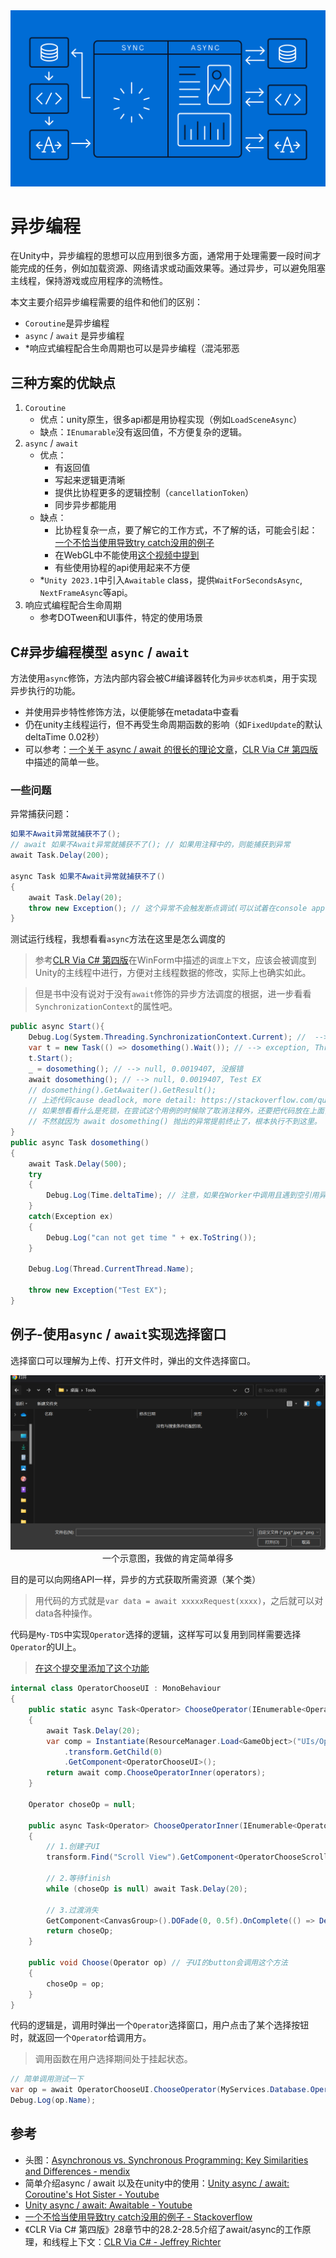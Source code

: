 <img src="../img/async-0.png">

# 异步编程

在Unity中，异步编程的思想可以应用到很多方面，通常用于处理需要一段时间才能完成的任务，例如加载资源、网络请求或动画效果等。通过异步，可以避免阻塞主线程，保持游戏或应用程序的流畅性。

本文主要介绍异步编程需要的组件和他们的区别：
- `Coroutine`是异步编程
- `async` / `await` 是异步编程
- *响应式编程配合生命周期也可以是异步编程（混沌邪恶

## 三种方案的优缺点

1. `Coroutine`
    - 优点：unity原生，很多api都是用协程实现（例如`LoadSceneAsync`）
    - 缺点：`IEnumarable`没有返回值，不方便复杂的逻辑。
2. `async` / `await`
    - 优点：
        - 有返回值
        - 写起来逻辑更清晰
        - 提供比协程更多的逻辑控制（`cancellationToken`）
        - 同步异步都能用
    - 缺点：
        - 比协程复杂一点，要了解它的工作方式，不了解的话，可能会引起：[一个不恰当使用导致try catch没用的例子](https://stackoverflow.com/questions/5383310/catch-an-exception-thrown-by-an-async-void-method)
        - 在WebGL中不能使用[这个视频中提到](https://youtu.be/WY-mk-ZGAq8?si=Do5vRtqHYq3gwhwX&t=919)
        - 有些使用协程的api使用起来不方便
    - *`Unity 2023.1`中引入`Awaitable` class，提供`WaitForSecondsAsync`, `NextFrameAsync`等api。
3. 响应式编程配合生命周期
    - 参考DOTween和UI事件，特定的使用场景

## C#异步编程模型 `async` / `await`

方法使用`async`修饰，方法内部内容会被C#编译器转化为`异步状态机类`，用于实现异步执行的功能。
- 并使用异步特性修饰方法，以便能够在metadata中查看
- 仍在unity主线程运行，但不再受生命周期函数的影响（如`FixedUpdate`的默认deltaTime 0.02秒）
- 可以参考：[一个关于 async / await 的很长的理论文章](https://devblogs.microsoft.com/dotnet/how-async-await-really-works/)，[CLR Via C# 第四版](https://book.douban.com/subject/26285940/)中描述的简单一些。

### 一些问题

异常捕获问题：

```cs
如果不Await异常就捕获不了();
// await 如果不Await异常就捕获不了(); // 如果用注释中的，则能捕获到异常
await Task.Delay(200);

async Task 如果不Await异常就捕获不了()
{
    await Task.Delay(20);
    throw new Exception(); // 这个异常不会触发断点调试(可以试着在console app中执行一下)
}
```
测试运行线程，我想看看`async`方法在这里是怎么调度的
> 参考[CLR Via C# 第四版](https://book.douban.com/subject/26285940/)在WinForm中描述的`调度上下文`，应该会被调度到Unity的主线程中进行，方便对主线程数据的修改，实际上也确实如此。

> 但是书中没有说对于没有`await`修饰的异步方法调度的根据，进一步看看`SynchronizationContext`的属性吧。
```cs
public async Start(){
    Debug.Log(System.Threading.SynchronizationContext.Current); //  --> UnityEngine.UnitySynchronizationContext
    var t = new Task(() => dosomething().Wait()); // --> exception, Thread Pool Worker, 没报错
    t.Start();
    _ = dosomething(); // --> null, 0.0019407, 没报错
    await dosomething(); // --> null, 0.0019407, Test EX
    // dosomething().GetAwaiter().GetResult(); 
    // 上述代码cause deadlock, more detail: https://stackoverflow.com/questions/39007006/is-getawaiter-getresult-safe-for-general-use 
    // 如果想看看什么是死锁，在尝试这个用例的时候除了取消注释外，还要把代码放在上面，
    // 不然就因为 await dosomething() 抛出的异常提前终止了，根本执行不到这里。
}
public async Task dosomething()
{
    await Task.Delay(500);
    try
    {
        Debug.Log(Time.deltaTime); // 注意，如果在Worker中调用且遇到空引用异常，unity会忽略它
    }
    catch(Exception ex)
    {
        Debug.Log("can not get time " + ex.ToString());
    }
    
    Debug.Log(Thread.CurrentThread.Name);

    throw new Exception("Test EX");
}
```

## 例子-使用`async` / `await`实现选择窗口

选择窗口可以理解为上传、打开文件时，弹出的文件选择窗口。

<img src="../img/async-1.png">
<center> 一个示意图，我做的肯定简单得多 </center>

目的是可以向网络API一样，异步的方式获取所需资源（某个类）
> 用代码的方式就是`var data = await xxxxxRequest(xxxx)`，之后就可以对data各种操作。

代码是`My-TDS`中实现`Operator`选择的逻辑，这样写可以复用到同样需要选择`Operator`的UI上。
> [在这个提交里添加了这个功能](https://github.com/Unarimit/my-topdown-shooting-game/commit/9f0a51cc8f6550cfa6aa7a230e984af4c927d3d0#diff-24a12e61770d7ee56b1dac79d23d6bd05a1c045df723ea7537a786450a2bc23c)

```cs
internal class OperatorChooseUI : MonoBehaviour
{
    public static async Task<Operator> ChooseOperator(IEnumerable<Operator> operators)
    {
        await Task.Delay(20);
        var comp = Instantiate(ResourceManager.Load<GameObject>("UIs/OperatorChooseCanvas"))
            .transform.GetChild(0)
            .GetComponent<OperatorChooseUI>();
        return await comp.ChooseOperatorInner(operators);
    }

    Operator choseOp = null;

    public async Task<Operator> ChooseOperatorInner(IEnumerable<Operator> operators)
    {
        // 1.创建子UI
        transform.Find("Scroll View").GetComponent<OperatorChooseScrollViewUI>().Inject(this, operators);

        // 2.等待finish
        while (choseOp is null) await Task.Delay(20);

        // 3.过渡消失
        GetComponent<CanvasGroup>().DOFade(0, 0.5f).OnComplete(() => Destroy(transform.parent.gameObject));
        return choseOp;
    }

    public void Choose(Operator op) // 子UI的button会调用这个方法
    {
        choseOp = op;
    }
}
```

代码的逻辑是，调用时弹出一个`Operator`选择窗口，用户点击了某个选择按钮时，就返回一个`Operator`给调用方。
> 调用函数在用户选择期间处于挂起状态。

```cs
// 简单调用测试一下
var op = await OperatorChooseUI.ChooseOperator(MyServices.Database.Operators);
Debug.Log(op.Name);
```


## 参考
- 头图：[Asynchronous vs. Synchronous Programming: Key Similarities and Differences - mendix](https://www.mendix.com/blog/asynchronous-vs-synchronous-programming/)
- 简单介绍async / await 以及在unity中的使用：[Unity async / await: Coroutine's Hot Sister - Youtube](https://youtu.be/WY-mk-ZGAq8?si=Do5vRtqHYq3gwhwX)
- [Unity async / await: Awaitable - Youtube](https://www.youtube.com/watch?v=X9Dtb_4os1o)
- [一个不恰当使用导致try catch没用的例子 - Stackoverflow](https://stackoverflow.com/questions/5383310/catch-an-exception-thrown-by-an-async-void-method)
- 《CLR Via C# 第四版》28章节中的28.2-28.5介绍了await/async的工作原理，和线程上下文：[CLR Via C# -  Jeffrey Richter](https://book.douban.com/subject/26285940/)